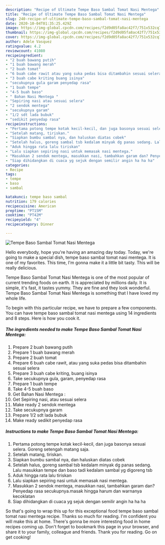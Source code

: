 ```yaml
---
description: "Recipe of Ultimate Tempe Baso Sambal Tomat Nasi Mentega"
title: "Recipe of Ultimate Tempe Baso Sambal Tomat Nasi Mentega"
slug: 240-recipe-of-ultimate-tempe-baso-sambal-tomat-nasi-mentega
date: 2020-10-04T01:35:25.429Z
image: https://img-global.cpcdn.com/recipes/f2d9d05fa8ac42f7/751x532cq70/tempe-baso-sambal-tomat-nasi-mentega-foto-resep-utama.jpg
thumbnail: https://img-global.cpcdn.com/recipes/f2d9d05fa8ac42f7/751x532cq70/tempe-baso-sambal-tomat-nasi-mentega-foto-resep-utama.jpg
cover: https://img-global.cpcdn.com/recipes/f2d9d05fa8ac42f7/751x532cq70/tempe-baso-sambal-tomat-nasi-mentega-foto-resep-utama.jpg
author: Adele Vasquez
ratingvalue: 4.2
reviewcount: 41080
recipeingredient:
- "2 buah bawang putih"
- "1 buah bawang merah"
- "2 buah tomat"
- "6 buah cabe rawit atau yang suka pedas bisa ditambahin sesuai selera"
- "3 buah cabe kriting buang isinya"
- "secukupnya gula garam penyedap rasa"
- "1 buah tempe"
- "4-5 buah baso"
- " Bahan Nasi Mentega "
- "Sepiring nasi atau sesuai selera"
- "2 sendok mentega"
- "secukupnya garam"
- "1/2 sdt lada bubuk"
- "sedikit penyedap rasa"
recipeinstructions:
- "Pertama potong tempe kotak kecil-kecil, dan juga basonya sesuai selera. Goreng setengah matang saja."
- "Setelah matang, tiriskan."
- "Siapkan bumbu sambal nya, dan haluskan diatas cobek"
- "Setelah halus, goreng sambal tsb kedalam minyak dg panas sedang. Lalu masukkan tempe dan baso tadi kedalam sambal yg digoreng tsb"
- "Aduk hingga rata lalu tiriskan"
- "Lalu siapkan sepiring nasi untuk memasak nasi mentega."
- "Masukkan 2 sendok mentega, masukkan nasi, tambahkan garam dan? Penyedap rasa secukupnya.masak hingga harum dan warnanya kecoklatan"
- "Siap dihidangkan di cuaca yg sejuk dengan semilir angin ha ha ha"
categories:
- Recipe
tags:
- tempe
- baso
- sambal

katakunci: tempe baso sambal 
nutrition: 179 calories
recipecuisine: American
preptime: "PT15M"
cooktime: "PT42M"
recipeyield: "4"
recipecategory: Dinner

---
```



![Tempe Baso Sambal Tomat Nasi Mentega](https://img-global.cpcdn.com/recipes/f2d9d05fa8ac42f7/751x532cq70/tempe-baso-sambal-tomat-nasi-mentega-foto-resep-utama.jpg)

Hello everybody, hope you're having an amazing day today. Today, we're going to make a special dish, tempe baso sambal tomat nasi mentega. It is one of my favorites. This time, I'm gonna make it a little bit tasty. This will be really delicious.

Tempe Baso Sambal Tomat Nasi Mentega is one of the most popular of current trending foods on earth. It is appreciated by millions daily. It is simple, it's fast, it tastes yummy. They are fine and they look wonderful. Tempe Baso Sambal Tomat Nasi Mentega is something that I have loved my whole life.




To begin with this particular recipe, we have to prepare a few components. You can have tempe baso sambal tomat nasi mentega using 14 ingredients and 8 steps. Here is how you cook it.

<!--inarticleads1-->

##### The ingredients needed to make Tempe Baso Sambal Tomat Nasi Mentega:

1. Prepare 2 buah bawang putih
1. Prepare 1 buah bawang merah
1. Prepare 2 buah tomat
1. Prepare 6 buah cabe rawit, atau yang suka pedas bisa ditambahin sesuai selera
1. Prepare 3 buah cabe kriting, buang isinya
1. Take secukupnya gula, garam, penyedap rasa
1. Prepare 1 buah tempe
1. Take 4-5 buah baso
1. Get  Bahan Nasi Mentega :
1. Get Sepiring nasi, atau sesuai selera
1. Make ready 2 sendok mentega
1. Take secukupnya garam
1. Prepare 1/2 sdt lada bubuk
1. Make ready sedikit penyedap rasa




<!--inarticleads2-->

##### Instructions to make Tempe Baso Sambal Tomat Nasi Mentega:

1. Pertama potong tempe kotak kecil-kecil, dan juga basonya sesuai selera. Goreng setengah matang saja.
1. Setelah matang, tiriskan.
1. Siapkan bumbu sambal nya, dan haluskan diatas cobek
1. Setelah halus, goreng sambal tsb kedalam minyak dg panas sedang. Lalu masukkan tempe dan baso tadi kedalam sambal yg digoreng tsb
1. Aduk hingga rata lalu tiriskan
1. Lalu siapkan sepiring nasi untuk memasak nasi mentega.
1. Masukkan 2 sendok mentega, masukkan nasi, tambahkan garam dan? Penyedap rasa secukupnya.masak hingga harum dan warnanya kecoklatan
1. Siap dihidangkan di cuaca yg sejuk dengan semilir angin ha ha ha




So that's going to wrap this up for this exceptional food tempe baso sambal tomat nasi mentega recipe. Thanks so much for reading. I'm confident you will make this at home. There's gonna be more interesting food in home recipes coming up. Don't forget to bookmark this page in your browser, and share it to your family, colleague and friends. Thank you for reading. Go on get cooking!
